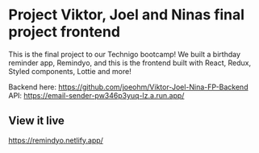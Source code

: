 # Project Viktor, Joel and Ninas final project frontend

This is the final project to our Technigo bootcamp! We built a birthday reminder app, Remindyo, and this is the frontend built with React, Redux, Styled components, Lottie and more!

Backend here: https://github.com/joeohm/Viktor-Joel-Nina-FP-Backend
API: https://email-sender-pw346p3yuq-lz.a.run.app/

## View it live

https://remindyo.netlify.app/
